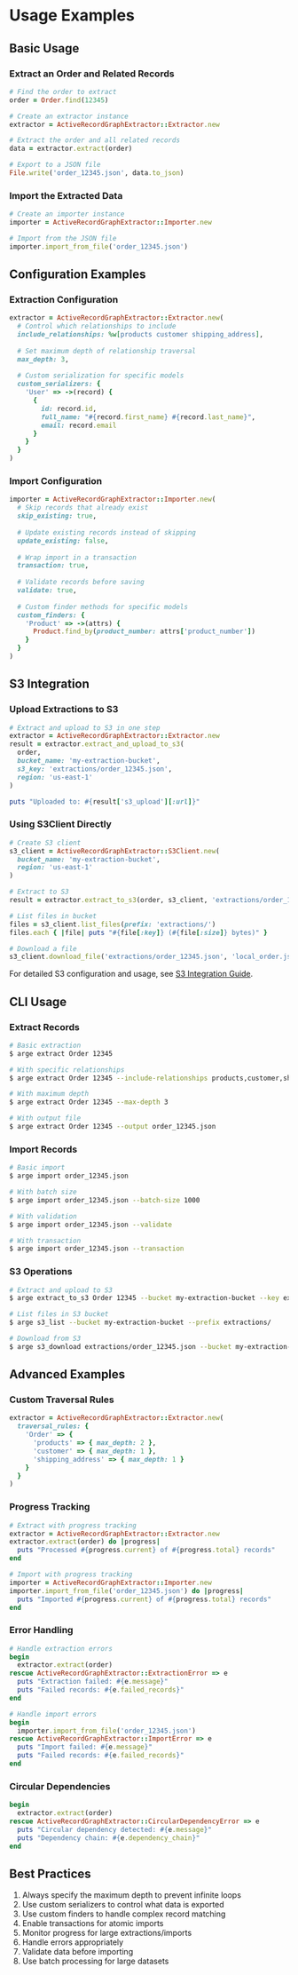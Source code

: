 # Usage Examples

## Basic Usage

### Extract an Order and Related Records

```ruby
# Find the order to extract
order = Order.find(12345)

# Create an extractor instance
extractor = ActiveRecordGraphExtractor::Extractor.new

# Extract the order and all related records
data = extractor.extract(order)

# Export to a JSON file
File.write('order_12345.json', data.to_json)
```

### Import the Extracted Data

```ruby
# Create an importer instance
importer = ActiveRecordGraphExtractor::Importer.new

# Import from the JSON file
importer.import_from_file('order_12345.json')
```

## Configuration Examples

### Extraction Configuration

```ruby
extractor = ActiveRecordGraphExtractor::Extractor.new(
  # Control which relationships to include
  include_relationships: %w[products customer shipping_address],
  
  # Set maximum depth of relationship traversal
  max_depth: 3,
  
  # Custom serialization for specific models
  custom_serializers: {
    'User' => ->(record) {
      {
        id: record.id,
        full_name: "#{record.first_name} #{record.last_name}",
        email: record.email
      }
    }
  }
)
```

### Import Configuration

```ruby
importer = ActiveRecordGraphExtractor::Importer.new(
  # Skip records that already exist
  skip_existing: true,
  
  # Update existing records instead of skipping
  update_existing: false,
  
  # Wrap import in a transaction
  transaction: true,
  
  # Validate records before saving
  validate: true,
  
  # Custom finder methods for specific models
  custom_finders: {
    'Product' => ->(attrs) { 
      Product.find_by(product_number: attrs['product_number']) 
    }
  }
)
```

## S3 Integration

### Upload Extractions to S3

```ruby
# Extract and upload to S3 in one step
extractor = ActiveRecordGraphExtractor::Extractor.new
result = extractor.extract_and_upload_to_s3(
  order,
  bucket_name: 'my-extraction-bucket',
  s3_key: 'extractions/order_12345.json',
  region: 'us-east-1'
)

puts "Uploaded to: #{result['s3_upload'][:url]}"
```

### Using S3Client Directly

```ruby
# Create S3 client
s3_client = ActiveRecordGraphExtractor::S3Client.new(
  bucket_name: 'my-extraction-bucket',
  region: 'us-east-1'
)

# Extract to S3
result = extractor.extract_to_s3(order, s3_client, 'extractions/order_12345.json')

# List files in bucket
files = s3_client.list_files(prefix: 'extractions/')
files.each { |file| puts "#{file[:key]} (#{file[:size]} bytes)" }

# Download a file
s3_client.download_file('extractions/order_12345.json', 'local_order.json')
```

For detailed S3 configuration and usage, see [S3 Integration Guide](s3_integration.md).

## CLI Usage

### Extract Records

```bash
# Basic extraction
$ arge extract Order 12345

# With specific relationships
$ arge extract Order 12345 --include-relationships products,customer,shipping_address

# With maximum depth
$ arge extract Order 12345 --max-depth 3

# With output file
$ arge extract Order 12345 --output order_12345.json
```

### Import Records

```bash
# Basic import
$ arge import order_12345.json

# With batch size
$ arge import order_12345.json --batch-size 1000

# With validation
$ arge import order_12345.json --validate

# With transaction
$ arge import order_12345.json --transaction
```

### S3 Operations

```bash
# Extract and upload to S3
$ arge extract_to_s3 Order 12345 --bucket my-extraction-bucket --key extractions/order_12345.json

# List files in S3 bucket
$ arge s3_list --bucket my-extraction-bucket --prefix extractions/

# Download from S3
$ arge s3_download extractions/order_12345.json --bucket my-extraction-bucket --output local_order.json
```

## Advanced Examples

### Custom Traversal Rules

```ruby
extractor = ActiveRecordGraphExtractor::Extractor.new(
  traversal_rules: {
    'Order' => {
      'products' => { max_depth: 2 },
      'customer' => { max_depth: 1 },
      'shipping_address' => { max_depth: 1 }
    }
  }
)
```

### Progress Tracking

```ruby
# Extract with progress tracking
extractor = ActiveRecordGraphExtractor::Extractor.new
extractor.extract(order) do |progress|
  puts "Processed #{progress.current} of #{progress.total} records"
end

# Import with progress tracking
importer = ActiveRecordGraphExtractor::Importer.new
importer.import_from_file('order_12345.json') do |progress|
  puts "Imported #{progress.current} of #{progress.total} records"
end
```

### Error Handling

```ruby
# Handle extraction errors
begin
  extractor.extract(order)
rescue ActiveRecordGraphExtractor::ExtractionError => e
  puts "Extraction failed: #{e.message}"
  puts "Failed records: #{e.failed_records}"
end

# Handle import errors
begin
  importer.import_from_file('order_12345.json')
rescue ActiveRecordGraphExtractor::ImportError => e
  puts "Import failed: #{e.message}"
  puts "Failed records: #{e.failed_records}"
end
```

### Circular Dependencies

```ruby
begin
  extractor.extract(order)
rescue ActiveRecordGraphExtractor::CircularDependencyError => e
  puts "Circular dependency detected: #{e.message}"
  puts "Dependency chain: #{e.dependency_chain}"
end
```

## Best Practices

1. Always specify the maximum depth to prevent infinite loops
2. Use custom serializers to control what data is exported
3. Use custom finders to handle complex record matching
4. Enable transactions for atomic imports
5. Monitor progress for large extractions/imports
6. Handle errors appropriately
7. Validate data before importing
8. Use batch processing for large datasets 